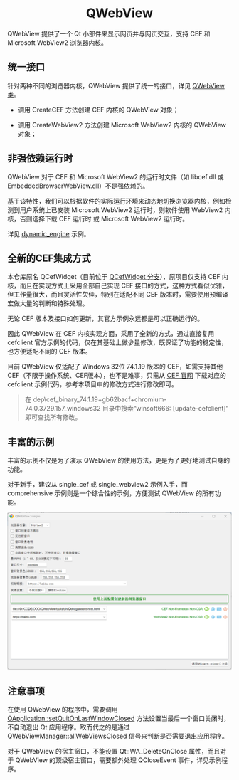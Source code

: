 ﻿<h1 align="center">QWebView</h1>

QWebView 提供了一个 Qt 小部件来显示网页并与网页交互，支持 CEF 和 Microsoft WebView2 浏览器内核。

## 统一接口

针对两种不同的浏览器内核，QWebView 提供了统一的接口，详见 [QWebView 类](./include/QWebView/Core.h)。

- 调用 CreateCEF 方法创建 CEF 内核的 QWebView 对象；

- 调用 CreateWebView2 方法创建 Microsoft WebView2 内核的 QWebView 对象；

## 非强依赖运行时

QWebView 对于 CEF 和 Microsoft WebView2 的运行时文件（如 libcef.dll 或 EmbeddedBrowserWebView.dll）不是强依赖的。

基于该特性，我们可以根据软件的实际运行环境来动态地切换浏览器内核，例如检测到用户系统上已安装 Microsoft WebView2 运行时，则软件使用 WebView2 内核，否则选择下载 CEF 运行时 或 Microsoft WebView2 运行时。

详见 [dynamic_engine](./samples/dynamic_engine) 示例。

## 全新的CEF集成方式

本仓库原名 QCefWidget（目前位于 [QCefWidget 分支](https://github.com/winsoft666/QCefWidget/tree/QCefWidget)），原项目仅支持 CEF 内核，而且在实现方式上采用全部自己实现 CEF 接口的方式，这种方式看似优雅，但工作量很大，而且灵活性欠佳，特别在适配不同 CEF 版本时，需要使用预编译宏做大量的判断和特殊处理。

无论 CEF 版本及接口如何更新，其官方示例永远都是可以正确运行的。

因此 QWebView 在 CEF 内核实现方面，采用了全新的方式，通过直接复用 cefclient 官方示例的代码，仅在其基础上做少量修改，既保证了功能的稳定性，也方便适配不同的 CEF 版本。

目前 QWebView 仅适配了 Windows 32位 74.1.19 版本的 CEF，如需支持其他 CEF（不限于操作系统、CEF版本），也不是难事，只需从 [CEF 官网](https://cef-builds.spotifycdn.com/index.html) 下载对应的 cefclient 示例代码，参考本项目中的修改方式进行修改即可。

> 在 dep\cef_binary_74.1.19+gb62bacf+chromium-74.0.3729.157_windows32 目录中搜索“winsoft666: [update-cefclient]” 即可查找所有修改。

## 丰富的示例

丰富的示例不仅是为了演示 QWebView 的使用方法，更是为了更好地测试自身的功能。

对于新手，建议从 single_cef 或 single_webview2 示例入手，而 comprehensive 示例则是一个综合性的示例，方便测试 QWebView 的所有功能。

![Comprehensive示例截图](./screenshots/Comprehensive.png "Comprehensive示例截图")

## 注意事项

在使用 QWebView 的程序中，需要调用 [QApplication::setQuitOnLastWindowClosed](https://doc.qt.io/qt-5/qguiapplication.html#quitOnLastWindowClosed-prop) 方法设置当最后一个窗口关闭时，不自动退出 Qt 应用程序。取而代之的是通过 QWebViewManager::allWebViewsClosed 信号来判断是否需要退出应用程序。

对于 QWebView 的宿主窗口，不能设置 Qt::WA_DeleteOnClose 属性，而且对于 QWebView 的顶级宿主窗口，需要额外处理 QCloseEvent 事件，详见示例程序。
